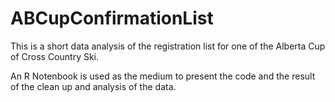 # ABCupConfirmationList

This is a short data analysis of the registration list for one of the Alberta Cup of Cross Country Ski.

An R Notenbook is used as the medium to present the code and the result of the clean up and analysis of the data.
